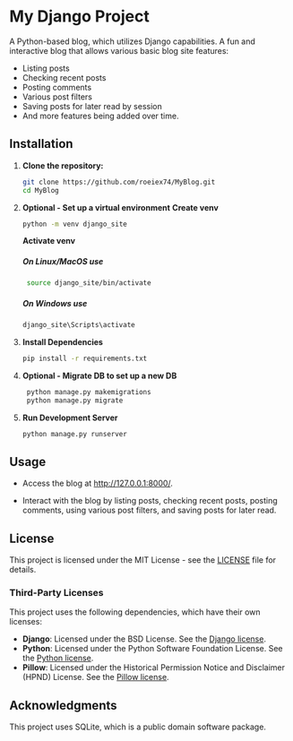 # My Django Project

A Python-based blog, which utilizes Django capabilities. A fun and interactive blog that allows various basic blog site features:

- Listing posts
- Checking recent posts
- Posting comments
- Various post filters
- Saving posts for later read by session
- And more features being added over time.

## Installation

1. **Clone the repository:**
   ```bash
   git clone https://github.com/roeiex74/MyBlog.git
   cd MyBlog
   ```
2. **Optional - Set up a virtual environment**
   **Create venv**

   ```bash
   python -m venv django_site
   ```

   **Activate venv**

   ##### On Linux/MacOS use

   ```bash
    source django_site/bin/activate
   ```

   ##### On Windows use

   ```cmd
   django_site\Scripts\activate
   ```

3. **Install Dependencies**

   ```bash
   pip install -r requirements.txt
   ```

4. **Optional - Migrate DB to set up a new DB**

   ```bash
    python manage.py makemigrations
    python manage.py migrate
   ```

5. **Run Development Server**
   ```bash
   python manage.py runserver
   ```

## Usage

- Access the blog at http://127.0.0.1:8000/.

- Interact with the blog by listing posts, checking recent posts, posting comments, using various post filters, and saving posts for later read.

## License

This project is licensed under the MIT License - see the [LICENSE](LICENSE) file for details.

### Third-Party Licenses

This project uses the following dependencies, which have their own licenses:

- **Django**: Licensed under the BSD License. See the [Django license](https://docs.djangoproject.com/en/stable/misc/design-philosophies/#license).
- **Python**: Licensed under the Python Software Foundation License. See the [Python license](https://docs.python.org/3/license.html).
- **Pillow**: Licensed under the Historical Permission Notice and Disclaimer (HPND) License. See the [Pillow license](https://pillow.readthedocs.io/en/stable/about.html#license).

## Acknowledgments

This project uses SQLite, which is a public domain software package.
